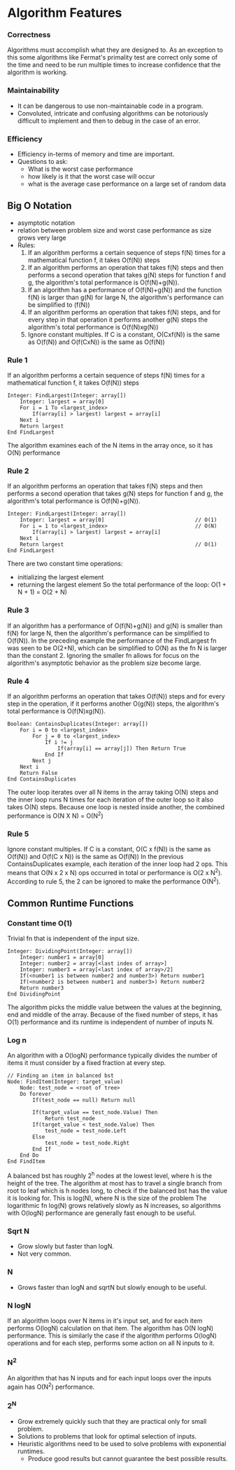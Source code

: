 # Algorithm Features
### Correctness
Algorithms must accomplish what they are designed to. As an exception to this
some algorithms like Fermat's primality test are correct only some of the time
and need to be run multiple times to increase confidence that the algorithm is
working.

### Maintainability
- It can be dangerous to use non-maintainable code in a program. 
- Convoluted, intricate and confusing algorithms can be notoriously difficult to 
implement and then to debug in the case of an error.

### Efficiency
- Efficiency in-terms of memory and time are important.
- Questions to ask:
    - What is the worst case performance
    - how likely is it that the worst case will occur
    - what is the average case performance on a large set of random data

## Big O Notation
- asymptotic notation
- relation between problem size and worst case performance as size grows very large
- Rules:
    1. If an algorithm performs a certain sequence of steps f(N) times for a mathematical
    function f, it takes O(f(N)) steps
    2. If an algorithm performs an operation that takes f(N) steps and then performs a 
    second operation that takes g(N) steps for function f and g, the algorithm's total
    performance is O(f(N)+g(N)).
    3. If an algorithm has a performance of O(f(N)+g(N)) and the function f(N) is larger 
    than g(N) for large N, the algorithm's performance can be simplified to (f(N))
    4. If an algorithm performs an operation that takes f(N) steps, and for every step
    in that operation it performs another g(N) steps the algorithm's total performance
    is O(f(N)xg(N))
    5. Ignore constant multiples. If C is a constant, O(Cxf(N)) is the same as O(f(N))
    and O(f(CxN)) is the same as O(f(N))

### Rule 1
If an algorithm performs a certain sequence of steps f(N) times for a mathematical 
function f, it takes O(f(N)) steps
```
Integer: FindLargest(Integer: array[])
    Integer: largest = array[0]
    For i = 1 To <largest_index>
        If(array[i] > largest) largest = array[i]
    Next i
    Return largest
End FindLargest
```
The algorithm examines each of the N items in the array once, so it has O(N)
performance

### Rule 2
If an algorithm performs an operation that takes f(N) steps and then performs a
second operation that takes g(N) steps for function f and g, the algorithm's total
performance is O(f(N)+g(N)).
```
Integer: FindLargest(Integer: array[])
    Integer: largest = array[0]                             // O(1)
    For i = 1 to <largest_index>                            // O(N)
        If(array[i] > largest) largest = array[i]
    Next i
    Return largest                                          // O(1)
End FindLargest
```
There are two constant time operations:
- initializing the largest element
- returning the largest element
So the total performance of the loop: O(1 + N + 1) = O(2 + N)

### Rule 3
If an algorithm has a performance of O(f(N)+g(N)) and g(N) is smaller than f(N) for
large N, then the algorithm's performance can be simplified to O(f(N)).
In the preceding example the performance of the FindLargest fn was seen to be O(2+N),
which can be simplified to O(N) as the fn N is larger than the constant 2.
Ignoring the smaller fn allows for focus on the algorithm's asymptotic behavior
as the problem size become large.

### Rule 4
If an algorithm performs an operation that takes O(f(N)) steps and for every step in 
the operation, if it performs another O(g(N)) steps, the algorithm's total performance
is O(f(N)xg(N)).
```
Boolean: ContainsDuplicates(Integer: array[])
    For i = 0 to <largest_index>
        For j = 0 to <largest_index>
            If i != j
                If(array[i] == array[j]) Then Return True
            End If
        Next j
    Next i
    Return False
End ContainsDuplicates
```
The outer loop iterates over all N items in the array taking O(N) steps
and the inner loop runs N times for each iteration of the outer loop so it also
takes O(N) steps. Because one loop is nested inside another, the combined performance
is O(N X N) = O(N<sup>2</sup>)

### Rule 5
Ignore constant multiples. If C is a constant, O(C x f(N)) is the same as O(f(N)) and
O(f(C x N)) is the same as O(f(N))
In the previous ContainsDuplicates example, each iteration of the inner loop had 2 ops.
This means that O(N x 2 x N) ops occurred in total or performance is O(2 x N<sup>2</sup>).
According to rule 5, the 2 can be ignored to make the performance O(N<sup>2</sup>).

## Common Runtime Functions
### Constant time O(1)
Trivial fn that is independent of the input size.
```
Integer: DividingPoint(Integer: array[])
    Integer: number1 = array[0]
    Integer: number2 = array[<last index of array>]
    Integer: number3 = array[<last index of array>/2]
    If(<number1 is between number2 and number3>) Return number1
    If(<number2 is between number1 and number3>) Return number2
    Return number3
End DividingPoint
```
The algorithm picks the middle value between the values at the beginning, end and
middle of the array. Because of the fixed number of steps, it has O(1) performance
and its runtime is independent of number of inputs N.

### Log n
An algorithm with a O(logN) performance typically divides the number of items it must
consider by a fixed fraction at every step.
```
// Finding an item in balanced bst
Node: FindItem(Integer: target_value)
    Node: test_node = <root of tree>
    Do forever
        If(test_node == null) Return null
        
        If(target_value == test_node.Value) Then
            Return test_node
        If(target_value < test_node.Value) Then
            test_node = test_node.Left
        Else
            test_node = test_node.Right
        End If
    End Do
End FindItem
```
A balanced bst has roughly 2<sup>h</sup> nodes at the lowest level, where h is the 
height of the tree. The algorithm at most has to travel a single branch from root to
leaf which is h nodes long, to check if the balanced bst has the value it is looking
for. This is log(N), where N is the size of the problem
The logarithmic fn log(N) grows relatively slowly as N increases, so algorithms with 
O(logN) performance are generally fast enough to be useful.

### Sqrt N
- Grow slowly but faster than logN.
- Not very common.


### N
- Grows faster than logN and sqrtN but slowly enough to be useful.

### N logN
If an algorithm loops over N items in it's input set, and for each item performs O(logN)
calculation on that item. The algorithm has O(N logN) performance.
This is similarly the case if the algorithm performs O(logN) operations and for each 
step, performs some action on all N inputs to it.

### N<sup>2</sup>
An algorithm that has N inputs and for each input loops over the inputs again has 
O(N<sup>2</sup>) performance.

### 2<sup>N</sup>
- Grow extremely quickly such that they are practical only for small problem.
- Solutions to problems that look for optimal selection of inputs.
- Heuristic algorithms need to be used to solve problems with exponential runtimes.
    - Produce good results but cannot guarantee the best possible results.
